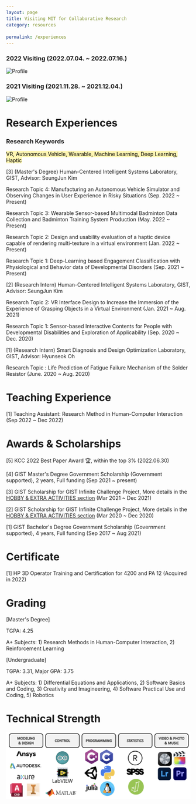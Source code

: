 ```yaml
---
layout: page
title: Visiting MIT for Collaborative Research
category: resources

permalink: /experiences
---
```


### 2022 Visiting (2022.07.04. ~ 2022.07.16.)
![Profile](/assets/img/2022MIT.png)

### 2021 Visiting (2021.11.28. ~ 2021.12.04.)
![Profile](/assets/img/2021MIT.png)


# Research Experiences 

### Research Keywords
<mark style='background-color: #fff5b1'> VR, Autonomous Vehicle, Wearable, Machine Learning, Deep Learning, Haptic </mark>

[3] (Master's Degree) Human-Centered Intelligent Systems Laboratory, GIST, Advisor: SeungJun Kim

Research Topic 4: Manufacturing an Autonomous Vehicle Simulator and Observing Changes in User Experience in Risky Situations (Sep. 2022 ~ Present)

Research Topic 3: Wearable Sensor-based Multimodal Badminton Data Collection and Badminton Training System Production (May. 2022 ~ Present)

Research Topic 2: Design and usability evaluation of a haptic device capable of rendering multi-texture in a virtual environment (Jan. 2022 ~ Present)

Research Topic 1: Deep-Learning based Engagement Classification with Physiological and Behavior data of Developmental Disorders (Sep. 2021 ~ Present)

[2] (Research Intern) Human-Centered Intelligent Systems Laboratory, GIST, Advisor: SeungJun Kim

Research Topic 2: VR Interface Design to Increase the Immersion of the Experience of Grasping Objects in a Virtual Environment (Jan. 2021 ~ Aug. 2021)

Research Topic 1: Sensor-based Interactive Contents for People with Developmental Disabilities and Exploration of Applicability (Sep. 2020 ~ Dec. 2020)

[1] (Research Intern) Smart Diagnosis and Design Optimization Laboratory, GIST, Advisor: Hyunseok Oh

Research Topic : Life Prediction of Fatigue Failure Mechanism of the Solder Resistor (June. 2020 ~ Aug. 2020)


# Teaching Experience 

[1] Teaching Assistant: Research Method in Human-Computer Interaction (Sep  2022 ~ Dec 2022)


# Awards & Scholarships

[5] KCC 2022 Best Paper Award 🏆, within the top 3% (2022.06.30)

[4] GIST Master's Degree Government Scholarship (Government supported), 2 years, Full funding (Sep 2021 ~ present)

[3] GIST Scholarship for GIST Infinite Challenge Project, More details in the [HOBBY & EXTRA ACTIVITIES section](https://dailyminiii.github.io/hobby) (Mar 2021 ~ Dec 2021)

[2] GIST Scholarship for GIST Infinite Challenge Project, More details in the [HOBBY & EXTRA ACTIVITIES section](https://dailyminiii.github.io/hobby) (Mar 2020 ~ Dec 2020)

[1] GIST Bachelor's Degree Government Scholarship (Government supported), 4 years, Full funding (Sep 2017 ~ Aug 2021)


# Certificate

[1] HP 3D Operator Training and Certification for 4200 and PA 12 (Acquired in 2022)

# Grading

[Master's Degree] 

TGPA: 4.25

A+ Subjects: 1) Research Methods in Human-Computer Interaction, 2) Reinforcement Learning

[Undergraduate] 

TGPA: 3.31, Major GPA: 3.75

A+ Subjects: 1) Differential Equations and Applications, 2) Software Basics and Coding, 3) Creativity and Imagineering, 4) Software Practical Use and Coding, 5) Robotics

# Technical Strength
![Profile](/assets/img/Technic.png)

